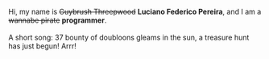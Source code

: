 Hi, my name is ~~Guybrush Threepwood~~ **Luciano Federico Pereira**, and I am a ~~wannabe pirate~~ **programmer**.<br><br>A short song: 37 bounty of doubloons gleams in the sun, a treasure hunt has just begun! Arrr!
